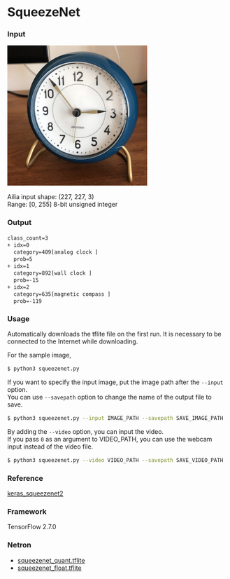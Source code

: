 # SqueezeNet

### Input

<img src="clock.jpg" width="320px">

Ailia input shape: (227, 227, 3)  
Range: [0, 255] 8-bit unsigned integer

### Output
```
class_count=3
+ idx=0
  category=409[analog clock ]
  prob=5
+ idx=1
  category=892[wall clock ]
  prob=-15
+ idx=2
  category=635[magnetic compass ]
  prob=-119
```

### Usage
Automatically downloads the tflite file on the first run.
It is necessary to be connected to the Internet while downloading.

For the sample image,
``` bash
$ python3 squeezenet.py 
```

If you want to specify the input image, put the image path after the `--input` option.  
You can use `--savepath` option to change the name of the output file to save.
```bash
$ python3 squeezenet.py --input IMAGE_PATH --savepath SAVE_IMAGE_PATH
```

By adding the `--video` option, you can input the video.   
If you pass `0` as an argument to VIDEO_PATH, you can use the webcam input instead of the video file.
```bash
$ python3 squeezenet.py --video VIDEO_PATH --savepath SAVE_VIDEO_PATH
```


### Reference

[keras_squeezenet2](https://github.com/daviddexter/keras_squeezenet2)


### Framework
TensorFlow 2.7.0

### Netron

- [squeezenet_quant.tflite](https://netron.app/?url=https://storage.googleapis.com/ailia-models-tflite/squeezenet/squeezenet_quant.tflite)
- [squeezenet_float.tflite](https://netron.app/?url=https://storage.googleapis.com/ailia-models-tflite/squeezenet/squeezenet_float.tflite)
